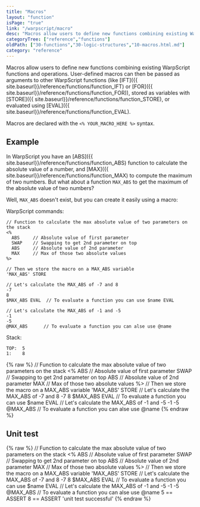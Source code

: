 ```yaml
---
title: "Macros"
layout: "function"
isPage: "true"
link: "/warpscript/macro"
desc: "Macros allow users to define new functions combining existing WarpScript functions and operations"
categoryTree: ["reference","functions"]
oldPath: ["30-functions","30-logic-structures","10-macros.html.md"]
category: "reference"
---
```



Macros allow users to define new functions combining existing WarpScript functions and operations. 
User-defined macros can then be passed as arguments to other WarpScript functions (like [IFT]({{ site.baseurl}}/reference/functions/function_IFT) 
or [FOR]({{ site.baseurl}}/reference/functions/function_FOR)), stored as variables with [STORE]({{ site.baseurl}}/reference/functions/function_STORE), or evaluated using 
[EVAL]({{ site.baseurl}}/reference/functions/function_EVAL).

Macros are declared with the `<% YOUR_MACRO_HERE %>` syntax.

## Example ##

In WarpScript you have an [ABS]({{ site.baseurl}}/reference/functions/function_ABS) function to calculate the absolute value of a number, 
and [MAX]({{ site.baseurl}}/reference/functions/function_MAX) to compute the maximum of two numbers. But what about a function `MAX_ABS` 
to get the maximum of the absolute value of two numbers? 

Well, `MAX_ABS` doesn't exist, but you can create it easily using a macro:

WarpScript commands:

    // Function to calculate the max absolute value of two parameters on the stack
    <% 
      ABS     // Absolute value of first parameter
      SWAP    // Swapping to get 2nd parameter on top
      ABS     // Absolute value of 2nd parameter
      MAX     // Max of those two absolute values
    %>

    // Then we store the macro on a MAX_ABS variable
    'MAX_ABS' STORE
    
    // Let's calculate the MAX_ABS of -7 and 8
    -7
    8
    $MAX_ABS EVAL  // To evaluate a function you can use $name EVAL
    
    // Let's calculate the MAX_ABS of -1 and -5
    -1
    -5
    @MAX_ABS      // To evaluate a function you can alse use @name


Stack:

    TOP:  5
    1:    8

{% raw %}
<warp10-warpscript-widget backend="{{backend}}"  exec-endpoint="{{execEndpoint}}">// Function to calculate the max absolute value of two parameters on the stack
<% 
ABS     // Absolute value of first parameter
SWAP    // Swapping to get 2nd parameter on top
ABS     // Absolute value of 2nd parameter
MAX     // Max of those two absolute values
%>
// Then we store the macro on a MAX_ABS variable
'MAX_ABS' STORE
// Let's calculate the MAX_ABS of -7 and 8
-7
8
$MAX_ABS EVAL  // To evaluate a function you can use $name EVAL
// Let's calculate the MAX_ABS of -1 and -5
-1
-5
@MAX_ABS      // To evaluate a function you can alse use @name
</warp10-warpscript-widget>
{% endraw %}    


## Unit test ##

{% raw %}
<warp10-warpscript-widget backend="{{backend}}"  exec-endpoint="{{execEndpoint}}">// Function to calculate the max absolute value of two parameters on the stack
<% 
ABS     // Absolute value of first parameter
SWAP    // Swapping to get 2nd parameter on top
ABS     // Absolute value of 2nd parameter
MAX     // Max of those two absolute values
%>
// Then we store the macro on a MAX_ABS variable
'MAX_ABS' STORE
// Let's calculate the MAX_ABS of -7 and 8
-7
8
$MAX_ABS EVAL  // To evaluate a function you can use $name EVAL
// Let's calculate the MAX_ABS of -1 and -5
-1
-5
@MAX_ABS      // To evaluate a function you can alse use @name
5 == ASSERT
8 == ASSERT
'unit test successful'
</warp10-warpscript-widget>
{% endraw %}    